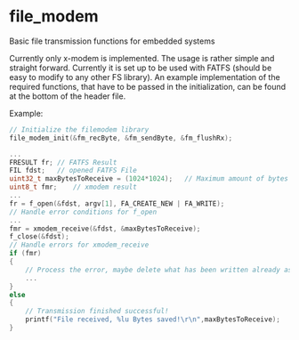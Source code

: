 # file_modem
Basic file transmission functions for embedded systems

Currently only x-modem is implemented. The usage is rather simple and straight forward. Currently it is set up to be used with FATFS (should be easy to modify to any other FS library).
An example implementation of the required functions, that have to be passed in the initialization, can be found at the bottom of the header file.

Example:
```C
// Initialize the filemodem library
file_modem_init(&fm_recByte, &fm_sendByte, &fm_flushRx);

...
FRESULT fr; // FATFS Result
FIL fdst;   // opened FATFS File
uint32_t maxBytesToReceive = (1024*1024);   // Maximum amount of bytes we wanna receive
uint8_t fmr;    // xmodem result
...
fr = f_open(&fdst, argv[1], FA_CREATE_NEW | FA_WRITE);
// Handle error conditions for f_open
...
fmr = xmodem_receive(&fdst, &maxBytesToReceive);
f_close(&fdst);
// Handle errors for xmodem_receive
if (fmr)
{
    // Process the error, maybe delete what has been written already as it is incomplete
    ...
}
else
{
    // Transmission finished successful!
    printf("File received, %lu Bytes saved!\r\n",maxBytesToReceive);
}
```
